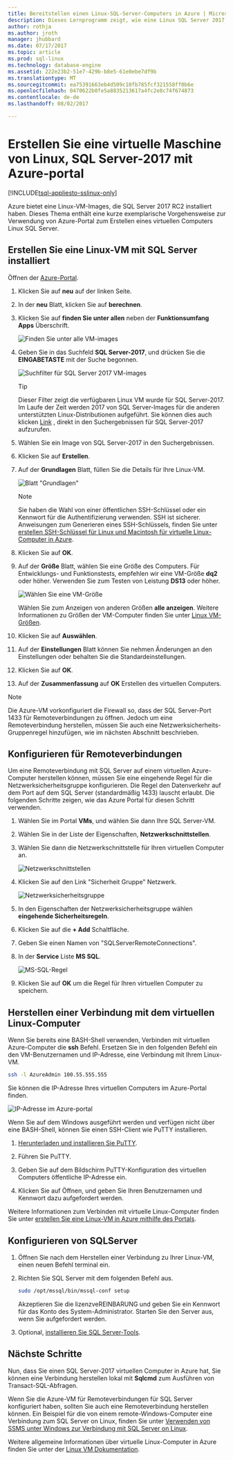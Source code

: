 ```yaml
---
title: Bereitstellen einen Linux-SQL-Server-Computers in Azure | Microsoft Docs
description: Dieses Lernprogramm zeigt, wie eine Linux SQL Server 2017 virtuelle Maschine in Azure zu erstellen.
author: rothja
ms.author: jroth
manager: jhubbard
ms.date: 07/17/2017
ms.topic: article
ms.prod: sql-linux
ms.technology: database-engine
ms.assetid: 222e23b2-51e7-429b-b8e5-61e0ebe7df9b
ms.translationtype: MT
ms.sourcegitcommit: ea75391663eb4d509c10fb785fcf321558ff0b6e
ms.openlocfilehash: 0470622b0fe5a8835213617a4fc2e8c74f674873
ms.contentlocale: de-de
ms.lasthandoff: 08/02/2017

---
```

# <a name="create-a-linux-sql-server-2017-virtual-machine-with-the-azure-portal"></a>Erstellen Sie eine virtuelle Maschine von Linux, SQL Server-2017 mit Azure-portal

[!INCLUDE[tsql-appliesto-sslinux-only](../includes/tsql-appliesto-sslinux-only.md)]

Azure bietet eine Linux-VM-Images, die SQL Server 2017 RC2 installiert haben. Dieses Thema enthält eine kurze exemplarische Vorgehensweise zur Verwendung von Azure-Portal zum Erstellen eines virtuellen Computers Linux SQL Server. 

## <a name="create-a-linux-vm-with-sql-server-installed"></a>Erstellen Sie eine Linux-VM mit SQL Server installiert

Öffnen der [Azure-Portal](https://portal.azure.com/).

1. Klicken Sie auf **neu** auf der linken Seite.

1. In der **neu** Blatt, klicken Sie auf **berechnen**.

1. Klicken Sie auf **finden Sie unter allen** neben der **Funktionsumfang Apps** Überschrift.

   ![Finden Sie unter alle VM-images](./media/sql-server-linux-azure-virtual-machine/azure-compute-blade.png)

1. Geben Sie in das Suchfeld **SQL Server-2017**, und drücken Sie die **EINGABETASTE** mit der Suche begonnen.

    ![Suchfilter für SQL Server 2017 VM-images](./media/sql-server-linux-azure-virtual-machine/searchfilter.png)

    > [!TIP]
    > Dieser Filter zeigt die verfügbaren Linux VM wurde für SQL Server-2017. Im Laufe der Zeit werden 2017 von SQL Server-Images für die anderen unterstützten Linux-Distributionen aufgeführt. Sie können dies auch klicken [Link](https://ms.portal.azure.com/#blade/Microsoft_Azure_Marketplace/GalleryFeaturedMenuItemBlade/selectedMenuItemId/home/searchQuery/sql%20server%202017) , direkt in den Suchergebnissen für SQL Server-2017 aufzurufen. 

1. Wählen Sie ein Image von SQL Server-2017 in den Suchergebnissen.

1. Klicken Sie auf **Erstellen**.

1. Auf der **Grundlagen** Blatt, füllen Sie die Details für Ihre Linux-VM. 

    ![Blatt "Grundlagen"](./media/sql-server-linux-azure-virtual-machine/basics.png)

    > [!Note]
    > Sie haben die Wahl von einer öffentlichen SSH-Schlüssel oder ein Kennwort für die Authentifizierung verwenden. SSH ist sicherer. Anweisungen zum Generieren eines SSH-Schlüssels, finden Sie unter [erstellen SSH-Schlüssel für Linux und Macintosh für virtuelle Linux-Computer in Azure](https://docs.microsoft.com/azure/virtual-machines/virtual-machines-linux-mac-create-ssh-keys). 

1. Klicken Sie auf **OK**.

1. Auf der **Größe** Blatt, wählen Sie eine Größe des Computers. Für Entwicklungs- und Funktionstests, empfehlen wir eine VM-Größe **dq2** oder höher. Verwenden Sie zum Testen von Leistung **DS13** oder höher.

    ![Wählen Sie eine VM-Größe](./media/sql-server-linux-azure-virtual-machine/vmsizes.png)

    Wählen Sie zum Anzeigen von anderen Größen **alle anzeigen**. Weitere Informationen zu Größen der VM-Computer finden Sie unter [Linux VM-Größen](https://docs.microsoft.com/azure/virtual-machines/virtual-machines-linux-sizes).

1. Klicken Sie auf **Auswählen**.

1. Auf der **Einstellungen** Blatt können Sie nehmen Änderungen an den Einstellungen oder behalten Sie die Standardeinstellungen.

1. Klicken Sie auf **OK**.

1. Auf der **Zusammenfassung** auf **OK** Erstellen des virtuellen Computers.

> [!NOTE]
> Die Azure-VM vorkonfiguriert die Firewall so, dass der SQL Server-Port 1433 für Remoteverbindungen zu öffnen. Jedoch um eine Remoteverbindung herstellen, müssen Sie auch eine Netzwerksicherheits-Gruppenregel hinzufügen, wie im nächsten Abschnitt beschrieben.

## <a id="remote"></a>Konfigurieren für Remoteverbindungen

Um eine Remoteverbindung mit SQL Server auf einem virtuellen Azure-Computer herstellen können, müssen Sie eine eingehende Regel für die Netzwerksicherheitsgruppe konfigurieren. Die Regel den Datenverkehr auf dem Port auf dem SQL Server (standardmäßig 1433) lauscht erlaubt. Die folgenden Schritte zeigen, wie das Azure Portal für diesen Schritt verwenden. 

1. Wählen Sie im Portal **VMs**, und wählen Sie dann Ihre SQL Server-VM.

1. Wählen Sie in der Liste der Eigenschaften, **Netzwerkschnittstellen**.

1. Wählen Sie dann die Netzwerkschnittstelle für Ihren virtuellen Computer an.

    ![Netzwerkschnittstellen](./media/sql-server-linux-azure-virtual-machine/networkinterfaces.png)

1. Klicken Sie auf den Link "Sicherheit Gruppe" Netzwerk.

    ![Netzwerksicherheitsgruppe](./media/sql-server-linux-azure-virtual-machine/networksecuritygroup.png)

1. In den Eigenschaften der Netzwerksicherheitsgruppe wählen **eingehende Sicherheitsregeln**.

1. Klicken Sie auf die **+ Add** Schaltfläche.

1. Geben Sie einen Namen von "SQLServerRemoteConnections".

1. In der **Service** Liste **MS SQL**.

    ![MS-SQL-Regel](./media/sql-server-linux-azure-virtual-machine/sqlnsgrule.png)

1. Klicken Sie auf **OK** um die Regel für Ihren virtuellen Computer zu speichern.

## <a id="connect"></a>Herstellen einer Verbindung mit dem virtuellen Linux-Computer

Wenn Sie bereits eine BASH-Shell verwenden, Verbinden mit virtuellen Azure-Computer die **ssh** Befehl. Ersetzen Sie in den folgenden Befehl ein den VM-Benutzernamen und IP-Adresse, eine Verbindung mit Ihrem Linux-VM.

```bash
ssh -l AzureAdmin 100.55.555.555
```

Sie können die IP-Adresse Ihres virtuellen Computers im Azure-Portal finden.

![IP-Adresse im Azure-portal](./media/sql-server-linux-azure-virtual-machine/vmproperties.png)

Wenn Sie auf dem Windows ausgeführt werden und verfügen nicht über eine BASH-Shell, können Sie einen SSH-Client wie PuTTY installieren.

1. [Herunterladen und installieren Sie PuTTY](http://www.chiark.greenend.org.uk/~sgtatham/putty/download.html).

1. Führen Sie PuTTY.

1. Geben Sie auf dem Bildschirm PuTTY-Konfiguration des virtuellen Computers öffentliche IP-Adresse ein.

1. Klicken Sie auf Öffnen, und geben Sie Ihren Benutzernamen und Kennwort dazu aufgefordert werden.

Weitere Informationen zum Verbinden mit virtuelle Linux-Computer finden Sie unter [erstellen Sie eine Linux-VM in Azure mithilfe des Portals](https://docs.microsoft.com/azure/virtual-machines/virtual-machines-linux-quick-create-portal#ssh-to-the-vm).

## <a name="configure-sql-server"></a>Konfigurieren von SQLServer

1. Öffnen Sie nach dem Herstellen einer Verbindung zu Ihrer Linux-VM, einen neuen Befehl terminal ein.

1. Richten Sie SQL Server mit dem folgenden Befehl aus.

   ```bash
   sudo /opt/mssql/bin/mssql-conf setup 
   ```

   Akzeptieren Sie die lizenzveREINBARUNG und geben Sie ein Kennwort für das Konto des System-Administrator. Starten Sie den Server aus, wenn Sie aufgefordert werden.

1. Optional, [installieren Sie SQL Server-Tools](sql-server-linux-setup-tools.md).

## <a name="next-steps"></a>Nächste Schritte

Nun, dass Sie einen SQL Server-2017 virtuellen Computer in Azure hat, Sie können eine Verbindung herstellen lokal mit **Sqlcmd** zum Ausführen von Transact-SQL-Abfragen.

Wenn Sie die Azure-VM für Remoteverbindungen für SQL Server konfiguriert haben, sollten Sie auch eine Remoteverbindung herstellen können. Ein Beispiel für die von einem remote-Windows-Computer eine Verbindung zum SQL Server on Linux, finden Sie unter [Verwenden von SSMS unter Windows zur Verbindung mit SQL Server on Linux](sql-server-linux-develop-use-ssms.md).

Weitere allgemeine Informationen über virtuelle Linux-Computer in Azure finden Sie unter der [Linux VM Dokumentation](https://docs.microsoft.com/en-us/azure/virtual-machines/linux/).

